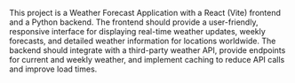 <!-- Use this file to provide workspace-specific custom instructions to Copilot. For more details, visit https://code.visualstudio.com/docs/copilot/copilot-customization#_use-a-githubcopilotinstructionsmd-file -->

This project is a Weather Forecast Application with a React (Vite) frontend and a Python backend. The frontend should provide a user-friendly, responsive interface for displaying real-time weather updates, weekly forecasts, and detailed weather information for locations worldwide. The backend should integrate with a third-party weather API, provide endpoints for current and weekly weather, and implement caching to reduce API calls and improve load times.
